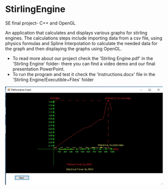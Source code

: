# StirlingEngine
SE final project- C++ and OpenGL

An application that calculates and displays various graphs for stirling engines.
The calculations steps include importing data from a csv file, using physics formulas and Spline Interpolation to calculate the needed data
for the graph and then displaying the graphs using OpenGL.

* To read more about our project check the 'Stirling Engine.pdf' in the 'Stirling Engine' folder- there you can find a video demo
and our final presentation PowerPoint.
* To run the program and test it check the 'Instructions.docx' file in the 'Stirling Engine/Executible+Files' folder

<img src='graph1.jpg'>

